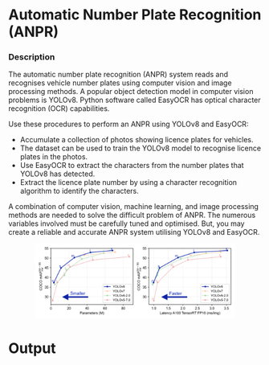 # Automatic Number Plate Recognition (ANPR)

### Description

The automatic number plate recognition (ANPR) system reads and recognises vehicle number plates using computer vision and image processing methods. A popular object detection model in computer vision problems is YOLOv8. Python software called EasyOCR has optical character recognition (OCR) capabilities.

Use these procedures to perform an ANPR using YOLOv8 and EasyOCR:

* Accumulate a collection of photos showing licence plates for vehicles.
* The dataset can be used to train the YOLOv8 model to recognise licence plates in the photos.
* Use EasyOCR to extract the characters from the number plates that YOLOv8 has detected.
* Extract the licence plate number by using a character recognition algorithm to identify the characters.

A combination of computer vision, machine learning, and image processing methods are needed to solve the difficult problem of ANPR. The numerous variables involved must be carefully tuned and optimised. But, you may create a reliable and accurate ANPR system utilising YOLOv8 and EasyOCR.
<div align="center">
    <img src="yolo-comparison-plots.png" width="79%"/>
</div>

# Output
